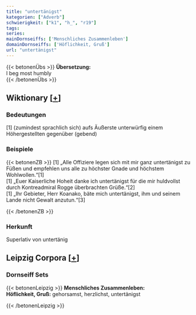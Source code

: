 ```yaml
---
title: "untertänigst"
kategorien: ["Adverb"]
schwierigkeit: ["k1", "h_", "r19"]
tags:
series:
mainDornseiffs: ['Menschliches Zusammenleben']
domainDornseiffs: ['Höflichkeit, Gruß']
url: "untertänigst"
---
```


{{< betonenÜbs >}}
**Übersetzung:**  
I beg most humbly  
{{< /betonenÜbs >}}

## Wiktionary [[+](https://de.wiktionary.org/wiki/untertänigst)]

### Bedeutungen
[1] (zumindest sprachlich sich) aufs Äußerste unterwürfig einem Höhergestellten gegenüber (gebend)  

### Beispiele
{{< betonenZB >}}
[1] „Alle Offiziere legen sich mit mir ganz untertänigst zu Füßen und empfehlen uns alle zu höchster Gnade und höchstem Wohlwollen.“[1]  
[1] „Euer Kaiserliche Hoheit danke ich untertänigst für die mir huldvollst durch Kontreadmiral Rogge überbrachten Grüße.“[2]  
[1] „Ihr Gebieter, Herr Koanako, bäte mich untertänigst, ihm und seinem Lande nicht Gewalt anzutun.“[3]  

{{< /betonenZB >}}
### Herkunft
Superlativ von untertänig  


## Leipzig Corpora [[+](https://corpora.uni-leipzig.de/en/res?word=untertänigst&corpusId=deu_newscrawl-public_2018)]

### Dornseiff Sets
{{< betonenLeipzig >}}
**Menschliches Zusammenleben:**  
**Höflichkeit, Gruß:** gehorsamst, herzlichst, untertänigst  

{{< /betonenLeipzig >}}
